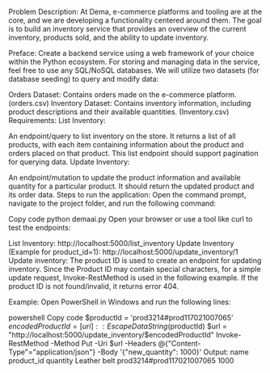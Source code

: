 Problem Description:
At Dema, e-commerce platforms and tooling are at the core, and we are developing a functionality centered around them. The goal is to build an inventory service that provides an overview of the current inventory, products sold, and the ability to update inventory.

Preface:
Create a backend service using a web framework of your choice within the Python ecosystem. For storing and managing data in the service, feel free to use any SQL/NoSQL databases. We will utilize two datasets (for database seeding) to query and modify data:

Orders Dataset: Contains orders made on the e-commerce platform. (orders.csv)
Inventory Dataset: Contains inventory information, including product descriptions and their available quantities. (Inventory.csv)
Requirements:
List Inventory:

An endpoint/query to list inventory on the store.
It returns a list of all products, with each item containing information about the product and orders placed on that product.
This list endpoint should support pagination for querying data.
Update Inventory:

An endpoint/mutation to update the product information and available quantity for a particular product.
It should return the updated product and its order data.
Steps to run the application:
Open the command prompt, navigate to the project folder, and run the following command:

Copy code
python demaai.py
Open your browser or use a tool like curl to test the endpoints:

List Inventory: http://localhost:5000/list_inventory
Update Inventory (Example for product_id=1): http://localhost:5000/update_inventory/1
Update inventory:
The product ID is used to create an endpoint for updating inventory. Since the Product ID may contain special characters, for a simple update request, Invoke-RestMethod is used in the following example. If the product ID is not found/invalid, it returns error 404.

Example:
Open PowerShell in Windows and run the following lines:

powershell
Copy code
$productId = 'prod3214#prod117021007065'
$encodedProductId = [uri]::EscapeDataString($productId)
$url = "http://localhost:5000/update_inventory/$encodedProductId"
Invoke-RestMethod -Method Put -Uri $url -Headers @{"Content-Type"="application/json"} -Body '{"new_quantity": 1000}'
Output:
name	product_id	quantity
Leather belt	prod3214#prod117021007065	1000
